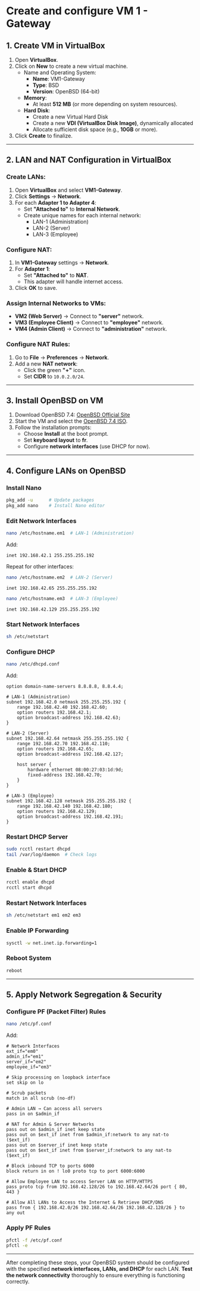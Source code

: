 # Create and configure VM 1 - Gateway

## 1. Create VM in VirtualBox

1. Open **VirtualBox**.
2. Click on **New** to create a new virtual machine.
    - Name and Operating System: 
      - **Name**: VM1-Gateway
      - **Type**: BSD
      - **Version**: OpenBSD (64-bit)
   - **Memory**: 
     - At least **512 MB** (or more depending on system resources).
   - **Hard Disk**: 
     - Create a new Virtual Hard Disk
     - Create a new **VDI (VirtualBox Disk Image)**, dynamically allocated
     - Allocate sufficient disk space (e.g., **10GB** or more).
3. Click **Create** to finalize.

---

## 2. LAN and NAT Configuration in VirtualBox

### Create LANs:

1. Open **VirtualBox** and select **VM1-Gateway**.
2. Click **Settings** → **Network**.
3. For each **Adapter 1 to Adapter 4**:
   - Set **"Attached to"** to **Internal Network**.
   - Create unique names for each internal network:
     - LAN-1 (Administration)
     - LAN-2 (Server)
     - LAN-3 (Employee)

### Configure NAT:

1. In **VM1-Gateway** settings → **Network**.
2. For **Adapter 1**:
   - Set **"Attached to"** to **NAT**.
   - This adapter will handle internet access.
3. Click **OK** to save.

### Assign Internal Networks to VMs:

- **VM2 (Web Server)** → Connect to **"server"** network.
- **VM3 (Employee Client)** → Connect to **"employee"** network.
- **VM4 (Admin Client)** → Connect to **"administration"** network.

### Configure NAT Rules:

1. Go to **File** → **Preferences** → **Network**.
2. Add a new **NAT network**:
   - Click the green **"+"** icon.
   - Set **CIDR** to `10.0.2.0/24`.

---

## 3. Install OpenBSD on VM

1. Download OpenBSD 7.4: [OpenBSD Official Site](https://www.openbsd.org/)
2. Start the VM and select the [OpenBSD 7.4 ISO](https://cdn.openbsd.org/pub/OpenBSD/7.4/amd64/install74.iso).
3. Follow the installation prompts:
   - Choose **Install** at the boot prompt.
   - Set **keyboard layout** to **fr**.
   - Configure **network interfaces** (use DHCP for now).

---

## 4. Configure LANs on OpenBSD

### Install Nano

```sh
pkg_add -u      # Update packages
pkg_add nano    # Install Nano editor
```

### Edit Network Interfaces

```sh
nano /etc/hostname.em1  # LAN-1 (Administration)
```

Add:

```
inet 192.168.42.1 255.255.255.192
```

Repeat for other interfaces:

```sh
nano /etc/hostname.em2  # LAN-2 (Server)
```

```
inet 192.168.42.65 255.255.255.192
```

```sh
nano /etc/hostname.em3  # LAN-3 (Employee)
```

```
inet 192.168.42.129 255.255.255.192
```

### Start Network Interfaces

```sh
sh /etc/netstart
```

### Configure DHCP

```sh
nano /etc/dhcpd.conf
```

Add:

```
option domain-name-servers 8.8.8.8, 8.8.4.4;

# LAN-1 (Administration)
subnet 192.168.42.0 netmask 255.255.255.192 {
    range 192.168.42.40 192.168.42.60;
    option routers 192.168.42.1;
    option broadcast-address 192.168.42.63;
}

# LAN-2 (Server)
subnet 192.168.42.64 netmask 255.255.255.192 {
    range 192.168.42.70 192.168.42.110;
    option routers 192.168.42.65;
    option broadcast-address 192.168.42.127;

    host server {
        hardware ethernet 08:00:27:03:1d:9d;
        fixed-address 192.168.42.70;
    }
}

# LAN-3 (Employee)
subnet 192.168.42.128 netmask 255.255.255.192 {
    range 192.168.42.140 192.168.42.180;
    option routers 192.168.42.129;
    option broadcast-address 192.168.42.191;
}
```

### Restart DHCP Server

```sh
sudo rcctl restart dhcpd
tail /var/log/daemon  # Check logs
```

### Enable & Start DHCP

```sh
rcctl enable dhcpd
rcctl start dhcpd
```

### Restart Network Interfaces

```sh
sh /etc/netstart em1 em2 em3
```

### Enable IP Forwarding

```sh
sysctl -w net.inet.ip.forwarding=1
```

### Reboot System

```sh
reboot
```

---

## 5. Apply Network Segregation & Security

### Configure PF (Packet Filter) Rules

```sh
nano /etc/pf.conf
```

Add:

```
# Network Interfaces
ext_if="em0"
admin_if="em1"
server_if="em2"
employee_if="em3"

# Skip processing on loopback interface
set skip on lo

# Scrub packets
match in all scrub (no-df)

# Admin LAN → Can access all servers
pass in on $admin_if

# NAT for Admin & Server Networks
pass out on $admin_if inet keep state
pass out on $ext_if inet from $admin_if:network to any nat-to ($ext_if)
pass out on $server_if inet keep state
pass out on $ext_if inet from $server_if:network to any nat-to ($ext_if)

# Block inbound TCP to ports 6000
block return in on ! lo0 proto tcp to port 6000:6000

# Allow Employee LAN to access Server LAN on HTTP/HTTPS
pass proto tcp from 192.168.42.128/26 to 192.168.42.64/26 port { 80, 443 }

# Allow All LANs to Access the Internet & Retrieve DHCP/DNS
pass from { 192.168.42.0/26 192.168.42.64/26 192.168.42.128/26 } to any out
```

### Apply PF Rules

```sh
pfctl -f /etc/pf.conf
pfctl -e
```

---

After completing these steps, your OpenBSD system should be configured with the specified **network interfaces, LANs, and DHCP** for each LAN. **Test the network connectivity** thoroughly to ensure everything is functioning correctly.
